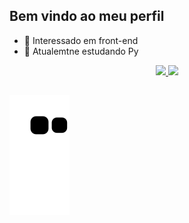 ## Bem vindo ao meu perfil

- 👀 Interessado em front-end
- 🌱 Atualemtne estudando Py


<div 
  align="center">
  <a href="https://github.com/DerioAleh">
  <img height="180em" src="https://github-readme-stats.vercel.app/api?username=DerioAleh&show_icons=true&theme=tokyonight&include_all_commits=true&count_private=true"/>
  <img height="180em" src="https://github-readme-stats.vercel.app/api/top-langs/?username=DerioAleh&layout=compact&langs_count=7&theme=tokyonight"/>
</div>

  ##

  ![Snake animation](https://github.com/DerioAleh/DerioAleh/blob/output/github-contribution-grid-snake.svg)
